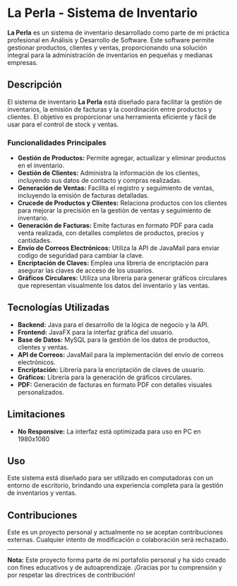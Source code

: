 # La Perla - Sistema de Inventario

**La Perla** es un sistema de inventario desarrollado como parte de mi práctica profesional en Análisis y Desarrollo de Software. Este software permite gestionar productos, clientes y ventas, proporcionando una solución integral para la administración de inventarios en pequeñas y medianas empresas.

## Descripción

El sistema de inventario **La Perla** está diseñado para facilitar la gestión de inventarios, la emisión de facturas y la coordinación entre productos y clientes. El objetivo es proporcionar una herramienta eficiente y fácil de usar para el control de stock y ventas.

### Funcionalidades Principales

- **Gestión de Productos:** Permite agregar, actualizar y eliminar productos en el inventario.
- **Gestión de Clientes:** Administra la información de los clientes, incluyendo sus datos de contacto y compras realizadas.
- **Generación de Ventas:** Facilita el registro y seguimiento de ventas, incluyendo la emisión de facturas detalladas.
- **Crucede de Productos y Clientes:** Relaciona productos con los clientes para mejorar la precisión en la gestión de ventas y seguimiento de inventario.
- **Generación de Facturas:** Emite facturas en formato PDF para cada venta realizada, con detalles completos de productos, precios y cantidades.
- **Envío de Correos Electrónicos:** Utiliza la API de JavaMail para enviar codigo de seguridad para cambiar la clave.
- **Encriptación de Claves:** Emplea una librería de encriptación para asegurar las claves de acceso de los usuarios.
- **Gráficos Circulares:** Utiliza una librería para generar gráficos circulares que representan visualmente los datos del inventario y las ventas.

## Tecnologías Utilizadas

- **Backend:** Java para el desarrollo de la lógica de negocio y la API.
- **Frontend:** JavaFX para la interfaz gráfica del usuario.
- **Base de Datos:** MySQL para la gestión de los datos de productos, clientes y ventas.
- **API de Correos:** JavaMail para la implementación del envío de correos electrónicos.
- **Encriptación:** Librería para la encriptación de claves de usuario.
- **Gráficos:** Librería para la generación de gráficos circulares.
- **PDF:** Generación de facturas en formato PDF con detalles visuales personalizados.

## Limitaciones

- **No Responsive:** La interfaz está optimizada para uso en PC en 1980x1080

## Uso

Este sistema está diseñado para ser utilizado en computadoras con un entorno de escritorio, brindando una experiencia completa para la gestión de inventarios y ventas.

## Contribuciones

Este es un proyecto personal y actualmente no se aceptan contribuciones externas. Cualquier intento de modificación o colaboración será rechazado.

---

**Nota:** Este proyecto forma parte de mi portafolio personal y ha sido creado con fines educativos y de autoaprendizaje. ¡Gracias por tu comprensión y por respetar las directrices de contribución!

